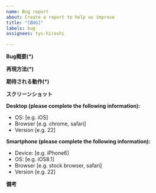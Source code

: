 ```yaml
---
name: Bug report
about: Create a report to help us improve
title: "[BUG]"
labels: bug
assignees: tys-hiroshi

---
```


**Bug概要(*)**


**再現方法(*)**


**期待される動作(*)**


**スクリーンショット**



**Desktop (please complete the following information):**
 - OS: [e.g. iOS]
 - Browser [e.g. chrome, safari]
 - Version [e.g. 22]

**Smartphone (please complete the following information):**
 - Device: [e.g. iPhone6]
 - OS: [e.g. iOS8.1]
 - Browser [e.g. stock browser, safari]
 - Version [e.g. 22]

**備考**
